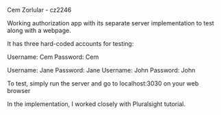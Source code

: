 Cem Zorlular - cz2246

Working authorization app with its separate server implementation to test along with a webpage.

It has three hard-coded accounts for testing:

Username: Cem Password: Cem

Username: Jane Password: Jane
Username: John Password: John

To test, simply run the server and go to localhost:3030 on your web browser

In the implementation, I worked closely with Pluralsight tutorial.
